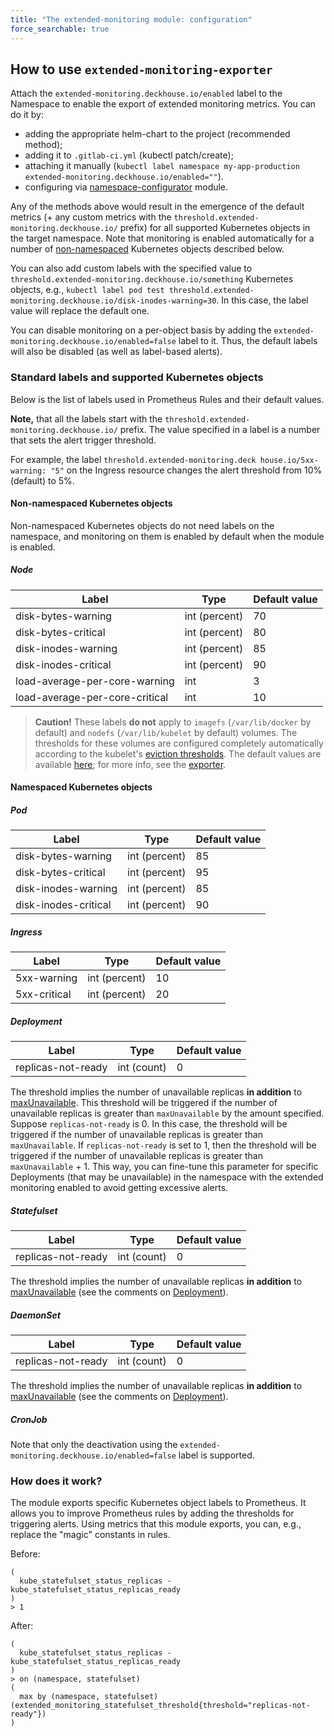 ```yaml
---
title: "The extended-monitoring module: configuration"
force_searchable: true
---
```


<!-- SCHEMA -->

## How to use `extended-monitoring-exporter`

Attach the `extended-monitoring.deckhouse.io/enabled` label to the Namespace to enable the export of extended monitoring metrics. You can do it by:
- adding the appropriate helm-chart to the project (recommended method);
- adding it to `.gitlab-ci.yml` (kubectl patch/create);
- attaching it manually (`kubectl label namespace my-app-production extended-monitoring.deckhouse.io/enabled=""`).
- configuring via [namespace-configurator](/documentation/v1/modules/600-namespace-configurator/) module.

Any of the methods above would result in the emergence of the default metrics (+ any custom metrics with the `threshold.extended-monitoring.deckhouse.io/` prefix) for all supported Kubernetes objects in the target namespace. Note that monitoring is enabled automatically for a number of [non-namespaced](#non-namespaced-kubernetes-objects) Kubernetes objects described below.

You can also add custom labels with the specified value to `threshold.extended-monitoring.deckhouse.io/something` Kubernetes objects, e.g., `kubectl label pod test threshold.extended-monitoring.deckhouse.io/disk-inodes-warning=30`.
In this case, the label value will replace the default one.

You can disable monitoring on a per-object basis by adding the `extended-monitoring.deckhouse.io/enabled=false` label to it. Thus, the default labels will also be disabled (as well as label-based alerts).

### Standard labels and supported Kubernetes objects

Below is the list of labels used in Prometheus Rules and their default values.

**Note,** that all the labels start with the `threshold.extended-monitoring.deckhouse.io/` prefix. The value specified in a label is a number that sets the alert trigger threshold.

For example, the label `threshold.extended-monitoring.deck house.io/5xx-warning: "5"` on the Ingress resource changes the alert threshold from 10% (default) to 5%.

#### Non-namespaced Kubernetes objects

Non-namespaced Kubernetes objects do not need labels on the namespace, and monitoring on them is enabled by default when the module is enabled.

##### Node

| Label                                   | Type          | Default value  |
|-----------------------------------------|---------------|----------------|
| disk-bytes-warning                      | int (percent) | 70             |
| disk-bytes-critical                     | int (percent) | 80             |
| disk-inodes-warning                     | int (percent) | 85             |
| disk-inodes-critical                    | int (percent) | 90             |
| load-average-per-core-warning           | int           | 3              |
| load-average-per-core-critical          | int           | 10             |

> **Caution!** These labels **do not** apply to `imagefs` (`/var/lib/docker` by default) and `nodefs` (`/var/lib/kubelet` by default) volumes.
The thresholds for these volumes are configured completely automatically according to the kubelet's [eviction thresholds](https://kubernetes.io/docs/tasks/administer-cluster/out-of-resource/).
The default values are available [here](https://github.com/kubernetes/kubernetes/blob/743e4fba6339237cc8d5c11413f76ea54b4cc3e8/pkg/kubelet/apis/config/v1beta1/defaults_linux.go#L22-L27); for more info, see the [exporter](https://github.com/deckhouse/deckhouse/blob/main/modules/340-monitoring-kubernetes/images/kubelet-eviction-thresholds-exporter/loop).

#### Namespaced Kubernetes objects

##### Pod

| Label                                   | Type          | Default value  |
|-----------------------------------------|---------------|----------------|
| disk-bytes-warning                      | int (percent) | 85             |
| disk-bytes-critical                     | int (percent) | 95             |
| disk-inodes-warning                     | int (percent) | 85             |
| disk-inodes-critical                    | int (percent) | 90             |

##### Ingress

| Label                  | Type          | Default value |
|------------------------|---------------|---------------|
| 5xx-warning            | int (percent) | 10            |
| 5xx-critical           | int (percent) | 20            |

##### Deployment

| Label                  | Type          | Default value |
|------------------------|---------------|---------------|
| replicas-not-ready     | int (count)   | 0             |

The threshold implies the number of unavailable replicas **in addition** to [maxUnavailable](https://kubernetes.io/docs/concepts/workloads/controllers/deployment/#max-unavailable). This threshold will be triggered if the number of unavailable replicas is greater than `maxUnavailable` by the amount specified. Suppose `replicas-not-ready` is 0. In this case, the threshold will be triggered if the number of unavailable replicas is greater than `maxUnavailable`. If `replicas-not-ready` is set to 1, then the threshold will be triggered if the number of unavailable replicas is greater than `maxUnavailable` + 1. This way, you can fine-tune this parameter for specific Deployments (that may be unavailable) in the namespace with the extended monitoring enabled to avoid getting excessive alerts.

##### Statefulset

| Label                  | Type          | Default value |
|------------------------|---------------|---------------|
| replicas-not-ready     | int (count)   | 0             |

The threshold implies the number of unavailable replicas **in addition** to [maxUnavailable](https://kubernetes.io/docs/concepts/workloads/controllers/deployment/#max-unavailable) (see the comments on [Deployment](#deployment)).

##### DaemonSet

| Label                  | Type          | Default value |
|------------------------|---------------|---------------|
| replicas-not-ready     | int (count)   | 0             |

The threshold implies the number of unavailable replicas **in addition** to [maxUnavailable](https://kubernetes.io/docs/concepts/workloads/controllers/deployment/#max-unavailable) (see the comments on [Deployment](#deployment)).

##### CronJob

Note that only the deactivation using the `extended-monitoring.deckhouse.io/enabled=false` label is supported.

### How does it work?

The module exports specific Kubernetes object labels to Prometheus. It allows you to improve Prometheus rules by adding the thresholds for triggering alerts.
Using metrics that this module exports, you can, e.g., replace the "magic" constants in rules.

Before:

```text
(
  kube_statefulset_status_replicas - kube_statefulset_status_replicas_ready
)
> 1
```

After:

```text
(
  kube_statefulset_status_replicas - kube_statefulset_status_replicas_ready
)
> on (namespace, statefulset)
(
  max by (namespace, statefulset) (extended_monitoring_statefulset_threshold{threshold="replicas-not-ready"})
)
```
